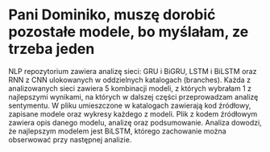 # Pani Dominiko, muszę dorobić pozostałe modele, bo myślałam, ze trzeba jeden

NLP repozytorium zawiera analizę sieci: GRU i BiGRU, LSTM i BiLSTM oraz RNN z CNN ulokowanych w oddzielnych katalogach (branches).
Każda z analizowanych sieci zawiera 5 kombinacji modeli, z których wybrałam 1 z najlepszymi wynikami, na których w dalszej części przeprowadzam analizę sentymentu.
W pliku umieszczone w katalogach zawierają kod źródłowy, zapisane modele oraz wykresy każdego z modeli.
Plik z kodem źródłowym zawiera opis danego modelu, analizę oraz podsumowanie.
Analiza dowodzi, że najlepszym modelem jest BiLSTM, którego zachowanie można obserwować przy następnej analizie.
